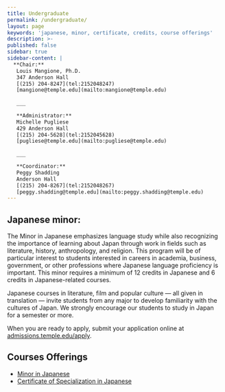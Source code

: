 ```yaml
---
title: Undergraduate
permalink: /undergraduate/
layout: page
keywords: 'japanese, minor, certificate, credits, course offerings'
description: >-
published: false
sidebar: true
sidebar-content: |
  **Chair:**  
   Louis Mangione, Ph.D.  
   347 Anderson Hall  
   [(215) 204-8247](tel:2152048247)  
   [mangione@temple.edu](mailto:mangione@temple.edu)  
   
   ___
   
   **Administrator:**  
   Michelle Pugliese  
   429 Anderson Hall   
   [(215) 204-5628](tel:2152045628)  
   [pugliese@temple.edu](mailto:pugliese@temple.edu)  
   
   ___

   **Coordinator:**  
   Peggy Shadding  
   Anderson Hall    
   [(215) 204-8267](tel:2152048267)   
   [peggy.shadding@temple.edu](mailto:peggy.shadding@temple.edu)
---
```


## Japanese minor:
The Minor in Japanese emphasizes language study while also recognizing the importance of learning about Japan through work in fields such as literature, history, anthropology, and religion. This program will be of particular interest to students interested in careers in academia, business, government, or other professions where Japanese language proficiency is important. This minor requires a minimum of 12 credits in Japanese and 6 credits in Japanese-related courses.

Japanese courses in literature, film and popular culture — all given in translation — invite students from any major to develop familiarity with the cultures of Japan. We strongly encourage our students to study in Japan for a semester or more.

When you are ready to apply, submit your application online at [admissions.temple.edu/apply](admissions.temple.edu/apply).

## Courses Offerings
- [Minor in Japanese](http://bulletin.temple.edu/undergraduate/liberal-arts/japanese/minor-japanese/)
- [Certificate of Specialization in Japanese](http://bulletin.temple.edu/undergraduate/liberal-arts/japanese/certificate-specialization-japanese/)
